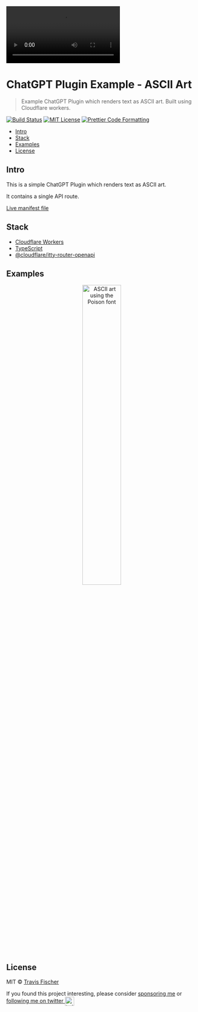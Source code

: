 <video src="https://user-images.githubusercontent.com/552829/230790570-7d8129e7-6d29-45bf-832d-e6df90986f0f.mp4" controls="controls">
</video>

# ChatGPT Plugin Example - ASCII Art <!-- omit in toc -->

> Example ChatGPT Plugin which renders text as ASCII art. Built using Cloudflare workers.

[![Build Status](https://github.com/transitive-bullshit/chatgpt-plugin-ts/actions/workflows/test.yml/badge.svg)](https://github.com/transitive-bullshit/chatgpt-plugin-ts/actions/workflows/test.yml) [![MIT License](https://img.shields.io/badge/license-MIT-blue)](https://github.com/transitive-bullshit/chatgpt-plugin-ts/blob/main/license) [![Prettier Code Formatting](https://img.shields.io/badge/code_style-prettier-brightgreen.svg)](https://prettier.io)

- [Intro](#intro)
- [Stack](#stack)
- [Examples](#examples)
- [License](#license)

## Intro

This is a simple ChatGPT Plugin which renders text as ASCII art.

It contains a single API route.

[Live manifest file](https://chatgpt-plugin-ascii-art.transitive-bullshit.workers.dev/.well-known/ai-plugin.json)

## Stack

- [Cloudflare Workers](https://workers.cloudflare.com/)
- [TypeScript](https://www.typescriptlang.org/)
- [@cloudflare/itty-router-openapi](https://github.com/cloudflare/itty-router-openapi)

## Examples

<p align="center">
  <img src="/media/plugin-ascii-art-demo-opt.jpg" alt="ASCII art using the Poison font" width="45%">
</p>

## License

MIT © [Travis Fischer](https://transitivebullsh.it)

If you found this project interesting, please consider [sponsoring me](https://github.com/sponsors/transitive-bullshit) or <a href="https://twitter.com/transitive_bs">following me on twitter <img src="https://storage.googleapis.com/saasify-assets/twitter-logo.svg" alt="twitter" height="24px" align="center"></a>
